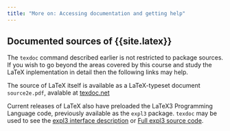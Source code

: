 ```yaml
---
title: "More on: Accessing documentation and getting help"
---
```



## Documented sources of {{site.latex}}

The `texdoc` command described earlier is not restricted to package sources. If you wish to
go beyond the areas covered by this course and study the LaTeX inplementation in detail then
the following links may help.

The source of LaTeX itself is available as a LaTeX-typeset document `source2e.pdf`, avalable at
[texdoc.net](https://texdoc.net/texmf-dist/doc/latex/base/source2e.pdf)

Current releases of LaTeX also have preloaded the LaTeX3 Programming Language code, previously available
as the `expl3` package.  `texdoc` may be used to see the
[expl3 interface description](http://texdoc.net/texmf-dist/doc/latex/l3kernel/interface3.pdf)
or
[Full expl3 source code](http://texdoc.net/texmf-dist/doc/latex/l3kernel/source3.pdf).





